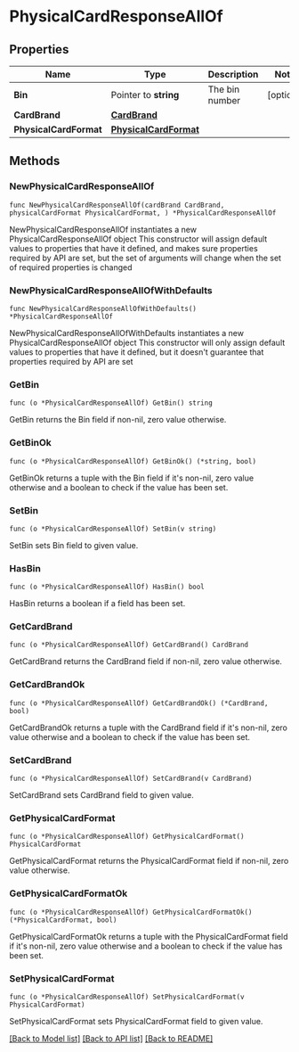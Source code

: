 # PhysicalCardResponseAllOf

## Properties

Name | Type | Description | Notes
------------ | ------------- | ------------- | -------------
**Bin** | Pointer to **string** | The bin number | [optional] 
**CardBrand** | [**CardBrand**](CardBrand.md) |  | 
**PhysicalCardFormat** | [**PhysicalCardFormat**](PhysicalCardFormat.md) |  | 

## Methods

### NewPhysicalCardResponseAllOf

`func NewPhysicalCardResponseAllOf(cardBrand CardBrand, physicalCardFormat PhysicalCardFormat, ) *PhysicalCardResponseAllOf`

NewPhysicalCardResponseAllOf instantiates a new PhysicalCardResponseAllOf object
This constructor will assign default values to properties that have it defined,
and makes sure properties required by API are set, but the set of arguments
will change when the set of required properties is changed

### NewPhysicalCardResponseAllOfWithDefaults

`func NewPhysicalCardResponseAllOfWithDefaults() *PhysicalCardResponseAllOf`

NewPhysicalCardResponseAllOfWithDefaults instantiates a new PhysicalCardResponseAllOf object
This constructor will only assign default values to properties that have it defined,
but it doesn't guarantee that properties required by API are set

### GetBin

`func (o *PhysicalCardResponseAllOf) GetBin() string`

GetBin returns the Bin field if non-nil, zero value otherwise.

### GetBinOk

`func (o *PhysicalCardResponseAllOf) GetBinOk() (*string, bool)`

GetBinOk returns a tuple with the Bin field if it's non-nil, zero value otherwise
and a boolean to check if the value has been set.

### SetBin

`func (o *PhysicalCardResponseAllOf) SetBin(v string)`

SetBin sets Bin field to given value.

### HasBin

`func (o *PhysicalCardResponseAllOf) HasBin() bool`

HasBin returns a boolean if a field has been set.

### GetCardBrand

`func (o *PhysicalCardResponseAllOf) GetCardBrand() CardBrand`

GetCardBrand returns the CardBrand field if non-nil, zero value otherwise.

### GetCardBrandOk

`func (o *PhysicalCardResponseAllOf) GetCardBrandOk() (*CardBrand, bool)`

GetCardBrandOk returns a tuple with the CardBrand field if it's non-nil, zero value otherwise
and a boolean to check if the value has been set.

### SetCardBrand

`func (o *PhysicalCardResponseAllOf) SetCardBrand(v CardBrand)`

SetCardBrand sets CardBrand field to given value.


### GetPhysicalCardFormat

`func (o *PhysicalCardResponseAllOf) GetPhysicalCardFormat() PhysicalCardFormat`

GetPhysicalCardFormat returns the PhysicalCardFormat field if non-nil, zero value otherwise.

### GetPhysicalCardFormatOk

`func (o *PhysicalCardResponseAllOf) GetPhysicalCardFormatOk() (*PhysicalCardFormat, bool)`

GetPhysicalCardFormatOk returns a tuple with the PhysicalCardFormat field if it's non-nil, zero value otherwise
and a boolean to check if the value has been set.

### SetPhysicalCardFormat

`func (o *PhysicalCardResponseAllOf) SetPhysicalCardFormat(v PhysicalCardFormat)`

SetPhysicalCardFormat sets PhysicalCardFormat field to given value.



[[Back to Model list]](../README.md#documentation-for-models) [[Back to API list]](../README.md#documentation-for-api-endpoints) [[Back to README]](../README.md)


